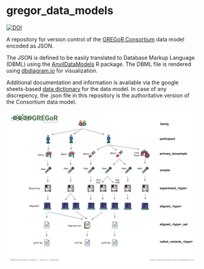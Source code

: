 # gregor_data_models

[![DOI](https://zenodo.org/badge/446912475.svg)](https://doi.org/10.5281/zenodo.14660039)

A repository for version control of the [GREGoR Consortium](https://gregorconsortium.org/) data model encoded as JSON. 

The JSON is defined to be easily translated to Database Markup Language (DBML) using the [AnvilDataModels](https://github.com/UW-GAC/AnvilDataModels) R package. The DBML file is rendered using [dbdiagram.io](https://dbdiagram.io/d/624227bbbed6183873142297) for visualization.

Additional documentation and information is available via the google sheets-based [data dictionary](https://drive.google.com/drive/folders/1Ozgynjylc4Pia0cUIMCV6scAtCvwQPrk) for the data model. In case of any discrepency, the .json file in this repository is the authoritative version of the Consortium data model. 

![GREGoR identifiers diagram](GREGoR_identifiers_diagram.png)
